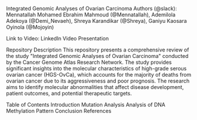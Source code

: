 Integrated Genomic Analyses of Ovarian Carcinoma
Authors (@slack): Mennatallah Mohamed Ebrahim Mahmoud (@Mennatallah), Ademilola Adekoya (@Demi_Nevaeh), Shreya Karandikar (@Shreya), Ganiyu Kaosara Oyinola (@Mojoyin)

Link to Video: LinkedIn Video Presentation

Repository Description
This repository presents a comprehensive review of the study "Integrated Genomic Analyses of Ovarian Carcinoma" conducted by the Cancer Genome Atlas Research Network. The study provides significant insights into the molecular characteristics of high-grade serous ovarian cancer (HGS-OvCa), which accounts for the majority of deaths from ovarian cancer due to its aggressiveness and poor prognosis. The research aims to identify molecular abnormalities that affect disease development, patient outcomes, and potential therapeutic targets.

Table of Contents
Introduction
Mutation Analysis
Analysis of DNA Methylation Pattern
Conclusion
References
